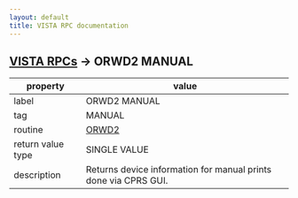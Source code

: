 ```yaml
---
layout: default
title: VISTA RPC documentation
---
```




## [VISTA RPCs](TableOfContent.md) &#8594; ORWD2 MANUAL 

 property | value 
--- | --- 
 label | ORWD2 MANUAL
 tag | MANUAL
 routine | [ORWD2](http://code.osehra.org/dox/Routine_ORWD2_source.html)
 return value type | SINGLE VALUE
 description | Returns device information for manual prints done via CPRS GUI.